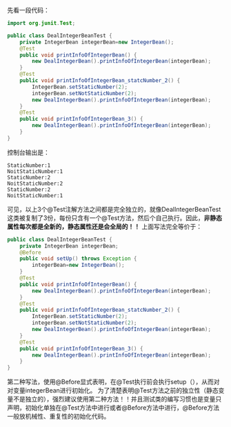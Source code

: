 ﻿先看一段代码：
```java
import org.junit.Test;

public class DealIntegerBeanTest {
    private IntegerBean integerBean=new IntegerBean();
    @Test
    public void printInfoOfIntegerBean() {
        new DealIntegerBean().printInfoOfIntegerBean(integerBean);
    }
    @Test
    public void printInfoOfIntegerBean_statcNumber_2() {
        IntegerBean.setStaticNumber(2);
        integerBean.setNotStaticNumber(2);
        new DealIntegerBean().printInfoOfIntegerBean(integerBean);
    }
    @Test
    public void printInfoOfIntegerBean_3() {
        new DealIntegerBean().printInfoOfIntegerBean(integerBean);
    }
}
```
控制台输出是：
```CMD
StaticNumber:1
NoitStaticNumber:1
StaticNumber:2
NoitStaticNumber:2
StaticNumber:2
NoitStaticNumber:1
```
可见，以上3个@Test注解方法之间都是完全独立的，就像DealIntegerBeanTest这类被复制了3份，每份只含有一个@Test方法，然后个自己执行。因此，**非静态属性每次都是全新的，静态属性还是会全局的！！**
上面写法完全等价于：
```java
public class DealIntegerBeanTest {
    private IntegerBean integerBean;
    @Before
    public void setUp() throws Exception {
        integerBean=new IntegerBean();
    }
    @Test
    public void printInfoOfIntegerBean() {
        new DealIntegerBean().printInfoOfIntegerBean(integerBean);
    }
    @Test
    public void printInfoOfIntegerBean_statcNumber_2() {
        IntegerBean.setStaticNumber(2);
        integerBean.setNotStaticNumber(2);
        new DealIntegerBean().printInfoOfIntegerBean(integerBean);
    }
    @Test
    public void printInfoOfIntegerBean_3() {
        new DealIntegerBean().printInfoOfIntegerBean(integerBean);
    }
}
```
第二种写法，使用@Before显式表明，在@Test执行前会执行setup（），从而对对变量integerBean进行初始化。
为了清楚表明@Test方法之前的独立性（静态变量不是独立的），强烈建议使用第二种方法！！并且测试类的编写习惯也是变量只声明，初始化单独在@Test方法中进行或者@Before方法中进行，@Before方法一般放机械性、重复性的初始化代码。

